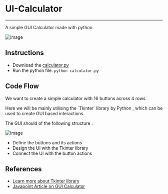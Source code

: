 # UI-Calculator
---
A simple GUI Calculator made with python.

![image](https://user-images.githubusercontent.com/23217592/201998247-46864e88-f860-4db8-9ab9-08a03c59aea5.png)





## Instructions

- Download the [calculator.py](https://github.com/ArjunRAj77/UI-Calculator/blob/main/calculator.py)
- Run the python file. `python calculator.py `

## Code Flow

We want to create a simple calculator with 16 buttons across 4 rows. 
<p>
Here we will be mainly utilising the `Tkinter` library by Python , which can be used to create GUI based interactions.  
  </p>
  
The GUI should of the following structure :

![image](https://user-images.githubusercontent.com/23217592/202002279-14e80053-3885-47e2-a9b4-fd5ccd3207a0.png)

- Define the buttons and its actions
- Design the UI with the Tkinter library
- Connect the UI with the button actions

## References
- [Learn more about Tkinter library](https://tkdocs.com/tutorial/) 
- [Javapoint Article on GUI Calculator](https://www.javatpoint.com/gui-calculator-using-python)
